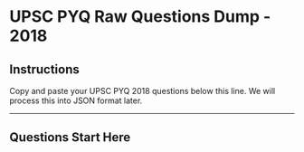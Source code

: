 # UPSC PYQ Raw Questions Dump - 2018

## Instructions
Copy and paste your UPSC PYQ 2018 questions below this line. We will process this into JSON format later.

---

## Questions Start Here 